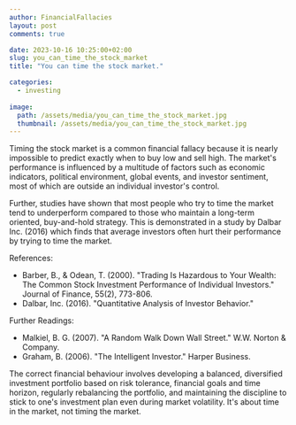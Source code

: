 ```yaml
---
author: FinancialFallacies
layout: post
comments: true

date: 2023-10-16 10:25:00+02:00  
slug: you_can_time_the_stock_market
title: "You can time the stock market."

categories:
  - investing
  
image:
  path: /assets/media/you_can_time_the_stock_market.jpg
  thumbnail: /assets/media/you_can_time_the_stock_market.jpg
---
```


Timing the stock market is a common financial fallacy because it is nearly impossible to predict exactly when to buy low and sell high. The market's performance is influenced by a multitude of factors such as economic indicators, political environment, global events, and investor sentiment, most of which are outside an individual investor's control. 

Further, studies have shown that most people who try to time the market tend to underperform compared to those who maintain a long-term oriented, buy-and-hold strategy. This is demonstrated in a study by Dalbar Inc. (2016) which finds that average investors often hurt their performance by trying to time the market.

References:
- Barber, B., & Odean, T. (2000). "Trading Is Hazardous to Your Wealth: The Common Stock Investment Performance of Individual Investors." Journal of Finance, 55(2), 773-806.
- Dalbar, Inc. (2016). "Quantitative Analysis of Investor Behavior."

Further Readings:
- Malkiel, B. G. (2007). "A Random Walk Down Wall Street." W.W. Norton & Company. 
- Graham, B. (2006). "The Intelligent Investor." Harper Business.

The correct financial behaviour involves developing a balanced, diversified investment portfolio based on risk tolerance, financial goals and time horizon, regularly rebalancing the portfolio, and maintaining the discipline to stick to one's investment plan even during market volatility. It's about time in the market, not timing the market.
